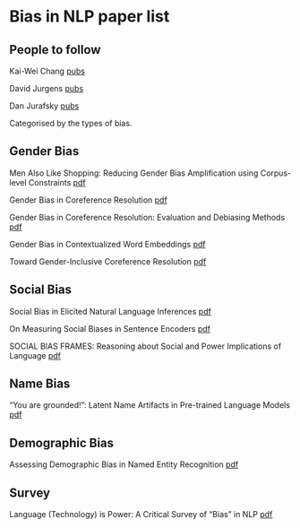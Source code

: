 # Bias in NLP paper list 

## People to follow 

Kai-Wei Chang [pubs](http://web.cs.ucla.edu/~kwchang/publications_area/)

David Jurgens [pubs](https://jurgens.people.si.umich.edu/)

Dan Jurafsky [pubs](https://web.stanford.edu/~jurafsky/pubs.html)


Categorised by the types of bias. 

## Gender Bias 

Men Also Like Shopping: Reducing Gender Bias Amplification using Corpus-level Constraints [pdf](https://arxiv.org/pdf/1707.09457.pdf)

Gender Bias in Coreference Resolution [pdf](https://arxiv.org/pdf/1804.09301.pdf)

Gender Bias in Coreference Resolution: Evaluation and Debiasing Methods [pdf](https://arxiv.org/pdf/1804.06876.pdf)

Gender Bias in Contextualized Word Embeddings [pdf](https://arxiv.org/pdf/1904.03310.pdf)

Toward Gender-Inclusive Coreference Resolution [pdf](https://www.aclweb.org/anthology/2020.acl-main.418.pdf)


## Social Bias 

Social Bias in Elicited Natural Language Inferences [pdf](http://www.ethicsinnlp.org/workshop/pdf/EthNLP09.pdf)

On Measuring Social Biases in Sentence Encoders [pdf](https://arxiv.org/pdf/1903.10561.pdf)

SOCIAL BIAS FRAMES: Reasoning about Social and Power Implications of Language [pdf](https://arxiv.org/pdf/1911.03891.pdf)


## Name Bias 

“You are grounded!”: Latent Name Artifacts in Pre-trained Language Models [pdf](https://arxiv.org/pdf/2004.03012.pdf)


## Demographic Bias 

Assessing Demographic Bias in Named Entity Recognition [pdf](https://arxiv.org/pdf/2008.03415.pdf)


## Survey 

Language (Technology) is Power: A Critical Survey of “Bias” in NLP [pdf](https://arxiv.org/pdf/2005.14050.pdf)

